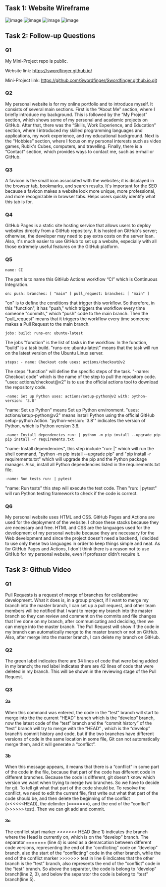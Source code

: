## Task 1: Website Wireframe

![image](https://github.com/user-attachments/assets/d6eb5691-e3b4-42e0-9088-6d5309872739)
![image](https://github.com/user-attachments/assets/4060959d-045a-42c1-a1f9-f01340c96243)
![image](https://github.com/user-attachments/assets/65688434-e427-4f0b-9fc5-33ec43690723)
![image](https://github.com/user-attachments/assets/cc6dff36-db9d-4a84-ae6e-44b00b1f65e4)



## Task 2: Follow-up Questions

### Q1

My Mini-Project repo is public.

Website link:  https://swordfinger.github.io/

Mini-Project link:  https://github.com/Swordfinger/Swordfinger.github.io.git

### Q2

My personal website is for my online portfolio and to introduce myself. It consists of several main sections. First is the “About Me” section, where I briefly introduce my background. This is followed by the “My Project” section, which shows some of my personal and academic projects on GitHub. After that, there was the “Skills, Work Experience, and Education” section, where I introduced my skilled programming languages and applications, my work experience, and my educational background. Next is the “Hobbies” section, where I focus on my personal interests such as video games, Rubik's Cubes, computers, and travelling. Finally, there is a “Contact” section, which provides ways to contact me, such as e-mail or GitHub.

### Q3

A favicon is the small icon associated with the websites; it is displayed in the browser tab, bookmarks, and search results. It's important for the SEO because a favicon makes a website look more unique, more professional, and more recognizable in browser tabs. Helps users quickly identify what this tab is for.

### Q4

GitHub Pages is a static site hosting service that allows users to deploy websites directly from a GitHub repository. It is hosted on GitHub's server; otherwise, the developer may need to pay extra costs on the server loan. Also, it's much easier to use GitHub to set up a website, especially with all those extremely useful features on the GitHub platform.

### Q5

`name: CI`

  The part is to name this GitHub Actions workflow “CI” which is Continuous Integration.

`on:
  push:
    branches: [ "main" ]
  pull_request:
    branches: [ "main" ]`

  "on" is to define the conditions that trigger this workflow. So therefore, in this "function", it has "push," which triggers the workflow every time someone "commits," which "push" code to the main branch. Then the "pull_request" means that it triggers the workflow every time someone makes a Pull Request to the main branch.

`jobs:
  build:
    runs-on: ubuntu-latest`

  The jobs "function" is the list of tasks in the workflow. In the function, "build" is a task build. "runs-on: ubuntu-latest" means that the task will run on the latest version of the Ubuntu Linux server.

`steps:
    - name: Checkout code
    uses: actions/checkout@v2`

  The steps "function" will define the specific steps of the task. "-name: Checkout code" which is the name of the step to pull the repository code. "uses: actions/checkout@v2" is to use the official actions tool to download the repository code.
  
`-name: Set up Python
    uses: actions/setup-python@v2
    with:
      python-version: '3.8'`

  "name: Set up Python" means Set up Python environment. "uses: actions/setup-python@v2" means install Python using the official GitHub setup-python Action. "python-version: '3.8'" indicates the version of Python, which is Python version 3.8.

`-name: Install dependencies
    run: |
      python -m pip install --upgrade pip
      pip install -r requirements.txt`

"name: Install dependencies", this step include "run: |" which will run the shell command, "python -m pip install --upgrade pip" and "pip install -r requirements.txt" which will upgrade the pip and the Python package manager. Also, install all Python dependencies listed in the requirements.txt file.

`-name: Run tests
    run: |
      pytest`

"name: Run tests" this step will execute the test code. Then "run: | pytest" will run  Python testing framework to check if the code is correct.

### Q6

My personal website uses HTML and CSS. GitHub Pages and Actions are used for the deployment of the website. I chose these stacks because they are necessary and free. HTML and CSS are the languages used for the development of my personal website because they are necessary for the Web development and since the project doesn't need a backend, I decided to use only these two languages in order to keep things simple and neat. As for GitHub Pages and Actions, I don't think there is a reason not to use GitHub for my personal website, even if professor didn't require it.

## Task 3: Github Video

### Q1

Pull Requests is a request of merge of branches for collaborative development. What it does is, in a group project, if I want to merge my branch into the master branch, I can set up a pull request, and other team members will be notified that I want to merge my branch into the master branch so they can review and comment on the commits and file changes that I've done on my branch, after communicating and deciding, then we can merge into the master branch. The Pull Request will show if the code in my branch can automatically merge to the master branch or not on GitHub. Also, after merge into the master branch, I can delete my branch on GitHub.

### Q2

The green label indicates there are 34 lines of code that were being added in my branch; the red label indicates there are 42 lines of code that were deleted in my branch. This will be shown in the reviewing stage of the Pull Request.

### Q3

#### 3a

When this command was entered, the code in the “test” branch will start to merge into the the current “HEAD” branch which is the “develop” branch, now the latest code of the “test” branch and the “commit history” of the “test” branch will try to merge with the “HEAD” , which is the “develop” branch’s commit history and code, but if the two branches have different versions of code in the same location in some file, Git can not automatically merge them, and it will generate a “conflict”.

#### 3b

When this message appears, it means that there is a “conflict” in some part of the code in the file, because that part of the code has different code in different branches. Because the code is different, git doesn't know which version we want when trying to merge two branches. So we have to decide for git. To tell git what that part of the code should be. To resolve the conflict, we need to edit the current file, first write out what that part of the code should be, and then delete the beginning of the conflict (<<<<<<HEAD), the delimiter (=======), and the end of the “conflict” (>>>>>> test). Then we can git add and commit.

#### 3c

The conflict start marker <<<<<<< HEAD (line 1) indicates the branch where the Head is currently on, which is on the “develop” branch. The separator ======= (line 4) is used as a demarcation between different code versions, representing the end of the “conflicting” code on “develop” branch,  also the start of the “conflicting” code in the other branch, while the end of the conflict marker >>>>>>> test in line 6 indicates that the other branch is the “test” branch,  also represents the end of the “conflict” code in the “test” branch. So above the separator, the code is belong to “develop” branch(line 2, 3), and below the separator the code is belong to “test” branch(line 5).

